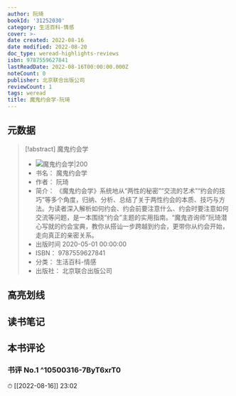 ```yaml
---
author: 阮琦
bookId: '31252030'
category: 生活百科-情感
cover: >-
date created: 2022-08-16
date modified: 2022-08-20
doc_type: weread-highlights-reviews
isbn: 9787559627841
lastReadDate: 2022-08-16T00:00:00.000Z
noteCount: 0
publisher: 北京联合出版公司
reviewCount: 1
tags: weread
title: 魔鬼约会学-阮琦
---
```


## 元数据

> [!abstract] 魔鬼约会学
> - ![ 魔鬼约会学|200](https://wfqqreader-1252317822.image.myqcloud.com/cover/30/31252030/t7_31252030.jpg)
> - 书名： 魔鬼约会学
> - 作者： 阮琦
> - 简介： 《魔鬼约会学》系统地从“两性的秘密”“交流的艺术”“约会的技巧”等多个角度，归纳、分析、总结了关于两性约会的本质、技巧与方法。为读者深入解析如何约会、约会前要注意什么、约会时要注意如何交流等问题，是一本围绕“约会”主题的实用指南。“魔鬼咨询师”阮琦潜心写就的约会宝典，教你从搭讪一步跨越到约会，更带你从约会开始，走向真正的亲密关系。
> - 出版时间 2020-05-01 00:00:00
> - ISBN： 9787559627841
> - 分类： 生活百科-情感
> - 出版社： 北京联合出版公司

## 高亮划线

## 读书笔记

## 本书评论

### 书评 No.1 ^10500316-7ByT6xrT0

⏱ [[2022-08-16]] 23:02
